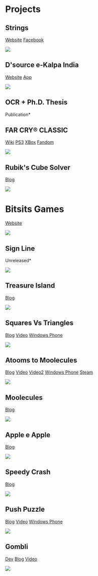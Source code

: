 # Projects

## Strings
[Website](http://dsource.in/tool/string-your-story/)
[Facebook](https://www.facebook.com/StringYourStory)

![](Projects/String%20Your%20Story.png)

## D'source e-Kalpa India
[Website](http://www.dsource.in/)
[App](https://play.google.com/store/apps/details?id=com.ekalpa.dsource)

![](Projects/Dsource.png)

## OCR + Ph.D. Thesis
Publication*

## FAR CRY® CLASSIC
[Wiki](https://en.wikipedia.org/wiki/Far_Cry_(video_game))
[PS3](https://www.playstation.com/en-us/games/far-cry-classic-ps3/)
[XBox](https://marketplace.xbox.com/en-us/Product/Far-Cry-Classic/66acd000-77fe-1000-9115-d8025841123e)
[Fandom](https://farcry.fandom.com/wiki/Far_Cry_Classic)

![](Projects/Far%20Cry.jpg)

## Rubik's Cube Solver
[Blog](https://suvozit.blogspot.com/2011/06/rubiks-cube-solver.html)

![](Projects/Rubiks%20Cube.png)

# Bitsits Games
[Website](https://bitsits.blogspot.com)

![](Projects/Bitsits%20Games.png)

## Sign Line
Unreleased*

![](Projects/Sign%20Line.png)

## Treasure Island
[Blog](https://suvozit.blogspot.com/2010/12/small-update-for-treasure-island.html)

![](Projects/Treasure%20Island.png)

## Squares Vs Triangles
[Blog](https://suvozit.blogspot.in/2010/12/squares-vs-triangles.html)
[Video](https://suvozit.blogspot.com/2011/02/squares-vs-triangles-trailer.html)
[Windows Phone](https://suvozit.blogspot.com/2011/05/squares-vs-triangles-in-marketplace.html)

![](Projects/Squares%20Vs%20Triangles.png)

## Atooms to Moolecules
[Blog](https://suvozit.blogspot.com/2011/02/atooms-to-moolecule.html)
[Video](https://suvozit.blogspot.com/2010/10/atooms-to-moolecule-trailer.html)
[Video2](https://suvozit.blogspot.com/2011/02/atooms-to-moolecule-new-trailer.html)
[Windows Phone](https://suvozit.blogspot.com/2011/10/atooms-to-moolecule-in-marketplace.html)
[Steam](https://suvozit.blogspot.com/2012/06/atooms-to-moolecules-on-steam.html)

![](Projects/Atooms%20to%20Moolecules.png)

## Moolecules
[Blog](https://suvozit.blogspot.com/2010/07/moolecule.html)

![](Projects/Moolecule.png)

## Apple e Apple
[Blog](https://suvozit.blogspot.com/2010/06/apple-e-apple.html)

![](Projects/Apple%20e%20Apple.png)

## Speedy Crash
[Blog](https://suvozit.blogspot.com/2010/05/speedy-crash.html)

![](Projects/Speedy%20Crash.png)

## Push Puzzle
[Blog](https://suvozit.blogspot.com/2010/04/push-puzzle.html)
[Video](https://suvozit.blogspot.com/2011/09/push-puzzle-trailer.html)
[Windows Phone](https://suvozit.blogspot.com/2011/04/push-puzzle-in-marketplace.html)

![](Projects/Push%20Puzzle.png)

## Gombli
[Dev](https://suvozit.blogspot.com/2010/03/gombli-first-view.html)
[Blog](https://suvozit.blogspot.com/2010/03/gombli.html)
[Video](https://suvozit.blogspot.com/2011/08/gombli-demo.html)

![](Projects/Gombli.png)
